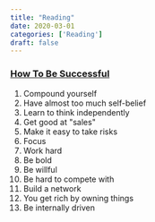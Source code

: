 ```yaml
---
title: "Reading"
date: 2020-03-01
categories: ['Reading']
draft: false
---
```


### [How To Be Successful](https://blog.samaltman.com/how-to-be-successful)

1. Compound yourself
2. Have almost too much self-belief
3. Learn to think independently
4. Get good at "sales"
5. Make it easy to take risks
6. Focus
7. Work hard
8. Be bold
9. Be willful
10. Be hard to compete with
11. Build a network
12. You get rich by owning things
13. Be internally driven
